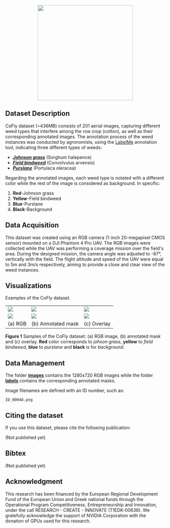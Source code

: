 <p align="center">
<img src="https://user-images.githubusercontent.com/77329407/105342573-3040e900-5be9-11eb-92df-7c09392b1e0c.png" width="300" />

## Dataset Description
CoFly dataset (~436MB) consists of 201 aerial images, capturing different weed types that interfere among the row crop (cotton),
as well as their corresponding annotated images. The annotation process of the weed instances was conducted by agronomists, using 
the [LabelMe](https://github.com/wkentaro/labelme) annotation tool, indicating three different types of weeds: 

- *[__Johnson grass__](https://en.wikipedia.org/wiki/Johnson_grass)* (Sorghum halepence)
- *[__Field bindweed__](https://en.wikipedia.org/wiki/Convolvulus_arvensis)* (Convolvulus arvensis)
- *[__Purslane__](https://en.wikipedia.org/wiki/Portulaca_oleracea)* (Portulaca oleracea)

Regarding the annotated images, each weed type is notated with a different color while the rest of the image is considered as background.
In specific:

1. __Red__-Johnson grass
2. __Yellow__-Field bindweed
3. __Blue__-Purslane
4. __Black__-Background

<!--The way that this dataset can be used is entirely up to the users.-->

## Data Acquisition
This dataset was created using an RGB camera (1-inch 20-megapixel CMOS sensor) mounted on a DJI Phantom 4 Pro UAV. The RGB images were 
collected while the UAV was performing a coverage mission over the field's area. During the designed mission, the camera angle was adjusted
to -87°, vertically with the field. The flight altitude and speed of the UAV were equal to 5m and 3m/s respectively, aiming to provide a close
and clear view of the weed instances. 


## Visualizations
Examples of the CoFly dataset.
<table class="center">
  <tr class="center">
    <td><img src="https://user-images.githubusercontent.com/80778287/111494266-ff8fb280-8746-11eb-9cb2-9c29fdbed52c.png" =500x500 /></td>    
    <td><img src="https://user-images.githubusercontent.com/80778287/111494292-03233980-8747-11eb-9daa-380ec6364e9e.png" =500x500 /></td>
    <td><img src="https://user-images.githubusercontent.com/80778287/111640831-3b894d00-8805-11eb-9193-150e5b38b754.png" =500x500/></td>
    </tr>
  <!--<tr class="center">
    <td><img src="https://user-images.githubusercontent.com/80779522/113018589-6078ab00-9189-11eb-8d87-69aa54a140b5.png" =500x500 /></td>
    <td><img src="https://user-images.githubusercontent.com/80779522/113018613-64a4c880-9189-11eb-82a8-8fb98c6fc374.png" =500x500 /></td>
    <td><img src="https://user-images.githubusercontent.com/80779522/113018602-62db0500-9189-11eb-91b8-63f624bd9bba.png" =500x500/></td>    
  </tr>
  <tr class="center">
    <td><img src="https://user-images.githubusercontent.com/80779522/113018865-a59cdd00-9189-11eb-95d6-5fa9c0c614b5.png" =500x500 /></td>
    <td><img src="https://user-images.githubusercontent.com/80779522/113018882-a9306400-9189-11eb-98de-b09aa9897332.png" =500x500 /></td>
    <td><img src="https://user-images.githubusercontent.com/80779522/113018873-a766a080-9189-11eb-8cb0-1df04f8686db.png" =500x500/></td>    
  </tr>-->
  <tr class="center">
    <td><img src="https://user-images.githubusercontent.com/80778287/111497629-ed634380-8749-11eb-99c3-578851ab6933.png" =500x500 /></td>
    <td><img src="https://user-images.githubusercontent.com/80778287/111497625-eccaad00-8749-11eb-843a-bd0d41352f39.png" =500x500 /></td>
    <td><img src="https://user-images.githubusercontent.com/80778287/111640797-35936c00-8805-11eb-9035-164af6d482ad.png" =500x500/></td>    
  </tr>
  <tr align="center">
    <td>(a) RGB</td>
    <td>(b) Annotated mask</td>
    <td>(c) Overlay</td>
  </tr>
</table>

 **Figure 1** Samples of the CoFly dataset: (a) RGB image, (b) annotated mask and (c) overlay. **Red** color corresponds to _johson grass_, 
**yellow** to _field bindweed_, **blue** to _purslane_ and **black** is for _background_.



## Data Management
The folder [**images**](https://github.com/CoFly-project/CoFly-dataset/tree/main/images) contains the 1280x720 RGB images while the folder 
[**labels**](https://github.com/CoFly-project/CoFly-dataset/tree/main/labels) contains the corresponding annotated masks. <!--The folder 
[**overlayed**](https://github.com/CoFly-project/CoFly-dataset/tree/main/overlays) contains the overlayed images of the dataset.-->

Image filenames are defined with an ID number, such as:

```
ID_00048.png
```

## Citing the dataset
If you use this dataset, please cite the following publication:

(Not published yet)

## Bibtex
(Not published yet)

## Acknowledgment
This research has been financed by the European Regional Development Fund of the European Union and Greek national funds through the Operational Program Competitiveness, Entrepreneurship and Innovation, under the call RESEARCH - CREATE - INNOVATE (T1EDK-00636). We gratefully acknowledge the support of NVIDIA Corporation with the donation of GPUs used for this research.
